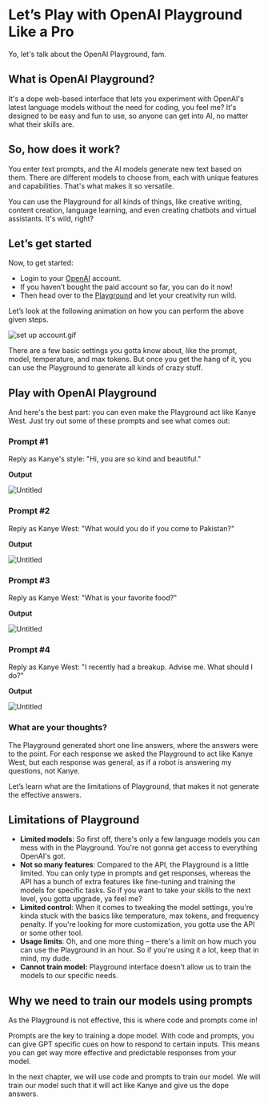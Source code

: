 # Let’s Play with OpenAI Playground Like a Pro

Yo, let's talk about the OpenAI Playground, fam.

## What is OpenAI Playground?

It's a dope web-based interface that lets you experiment with OpenAI's latest language models without the need for coding, you feel me? It's designed to be easy and fun to use, so anyone can get into AI, no matter what their skills are.

## So, how does it work?

You enter text prompts, and the AI models generate new text based on them. There are different models to choose from, each with unique features and capabilities. That's what makes it so versatile.

You can use the Playground for all kinds of things, like creative writing, content creation, language learning, and even creating chatbots and virtual assistants. It's wild, right?

## Let’s get started

Now, to get started:

- Login to your [OpenAI](https://platform.openai.com/) account.
- If you haven’t bought the paid account so far, you can do it now!
- Then head over to the [Playground](https://platform.openai.com/playground) and let your creativity run wild.

Let’s look at the following animation on how you can perform the above given steps.

![set up account.gif](https://github.com/0xmetaschool/Learning-Projects/raw/main/Build%20a%20YeBot%20with%20OpenAI%20API/2.%20WTH%20is%20OpenAI/Let%E2%80%99s%20Play%20with%20OpenAI%20Playground%20Like%20a%20Pro%20fc41a1e6d133410d9a32e441cbd8b38d/set_up_account.gif)

There are a few basic settings you gotta know about, like the prompt, model, temperature, and max tokens. But once you get the hang of it, you can use the Playground to generate all kinds of crazy stuff.

## Play with OpenAI Playground

And here's the best part: you can even make the Playground act like Kanye West. Just try out some of these prompts and see what comes out:

### Prompt #1

Reply as Kanye's style: "Hi, you are so kind and beautiful." 

**Output** 

![Untitled](https://github.com/0xmetaschool/Learning-Projects/raw/main/Build%20a%20YeBot%20with%20OpenAI%20API/2.%20WTH%20is%20OpenAI/Let%E2%80%99s%20Play%20with%20OpenAI%20Playground%20Like%20a%20Pro%20fc41a1e6d133410d9a32e441cbd8b38d/Untitled.png)

### Prompt #2

Reply as Kanye West: "What would you do if you come to Pakistan?" 

**Output** 

![Untitled](https://github.com/0xmetaschool/Learning-Projects/raw/main/Build%20a%20YeBot%20with%20OpenAI%20API/2.%20WTH%20is%20OpenAI/Let%E2%80%99s%20Play%20with%20OpenAI%20Playground%20Like%20a%20Pro%20fc41a1e6d133410d9a32e441cbd8b38d/Untitled%201.png)

### Prompt #3

Reply as Kanye West: "What is your favorite food?" 

**Output** 

![Untitled](https://github.com/0xmetaschool/Learning-Projects/raw/main/Build%20a%20YeBot%20with%20OpenAI%20API/2.%20WTH%20is%20OpenAI/Let%E2%80%99s%20Play%20with%20OpenAI%20Playground%20Like%20a%20Pro%20fc41a1e6d133410d9a32e441cbd8b38d/Untitled%202.png)

### Prompt #4

Reply as Kanye West: "I recently had a breakup. Advise me. What should I do?" 

**Output** 

![Untitled](https://github.com/0xmetaschool/Learning-Projects/raw/main/Build%20a%20YeBot%20with%20OpenAI%20API/2.%20WTH%20is%20OpenAI/Let%E2%80%99s%20Play%20with%20OpenAI%20Playground%20Like%20a%20Pro%20fc41a1e6d133410d9a32e441cbd8b38d/Untitled%203.png)

### What are your thoughts?

The Playground generated short one line answers, where the answers were to the point. For each response we asked the Playground to act like Kanye West, but each response was general, as if a robot is answering my questions, not Kanye.

Let’s learn what are the limitations of Playground, that makes it not generate the effective answers.

## Limitations of Playground

- **Limited models**: So first off, there's only a few language models you can mess with in the Playground. You're not gonna get access to everything OpenAI's got.
- **Not so many features**: Compared to the API, the Playground is a little limited. You can only type in prompts and get responses, whereas the API has a bunch of extra features like fine-tuning and training the models for specific tasks. So if you want to take your skills to the next level, you gotta upgrade, ya feel me?
- **Limited control**: When it comes to tweaking the model settings, you're kinda stuck with the basics like temperature, max tokens, and frequency penalty. If you're looking for more customization, you gotta use the API or some other tool.
- **Usage limits**: Oh, and one more thing – there's a limit on how much you can use the Playground in an hour. So if you're using it a lot, keep that in mind, my dude.
- **Cannot train model:** Playground interface doesn’t allow us to train the models to our specific needs.

## Why we need to train our models using prompts

As the Playground is not effective, this is where code and prompts come in!

Prompts are the key to training a dope model. With code and prompts, you can give GPT specific cues on how to respond to certain inputs. This means you can get way more effective and predictable responses from your model.

In the next chapter, we will use code and prompts to train our model. We will train our model such that it will act like Kanye and give us the dope answers.
